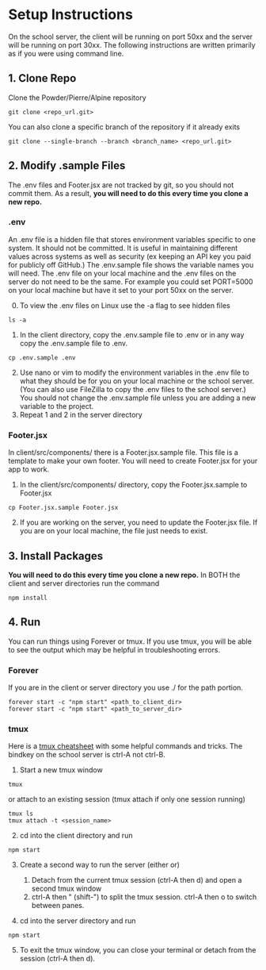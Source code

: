 # Setup Instructions
On the school server, the client will be running on port 50xx and the server
will be running on port 30xx. The following instructions are written primarily
as if you were using command line.

## 1. Clone Repo
Clone the Powder/Pierre/Alpine repository
```
git clone <repo_url.git>
```
You can also clone a specific branch of the repository if it already exits
```
git clone --single-branch --branch <branch_name> <repo_url.git>
```


## 2. Modify .sample Files
The .env files and Footer.jsx are not tracked by git, so you should not commit
them. As a result, **you will need to do this every time you clone a new repo.**


### .env
An .env file is a hidden file that stores environment variables specific to
one system. It should not be committed. It is useful in maintaining different
values across systems as well as security (ex keeping an API key you paid for
publicly off GitHub.) The .env.sample file shows the variable names you will
need. The .env file on your local machine and the .env files on the server do
not need to be the same. For example you could set PORT=5000 on your local
machine but have it set to your port 50xx on the server.

0. To view the .env files on Linux use the -a flag to see hidden files
```
ls -a
```

1. In the client directory, copy the .env.sample file to .env or in any way copy
the .env.sample file to .env.
```
cp .env.sample .env
```

2. Use nano or vim to modify the environment variables in the .env file to what
they should be for you on your local machine or the school server. (You can also
use FileZilla to copy the .env files to the school server.) You should not
change the .env.sample file unless you are adding a new variable to the project.
3. Repeat 1 and 2 in the server directory


### Footer.jsx
In client/src/components/ there is a Footer.jsx.sample file. This file is a
template to make your own footer. You will need to create Footer.jsx for your
app to work.

1. In the client/src/components/ directory, copy the Footer.jsx.sample to
Footer.jsx
```
cp Footer.jsx.sample Footer.jsx
```
2. If you are working on the server, you need to update the Footer.jsx file. If
you are on your local machine, the file just needs to exist.

## 3. Install Packages
**You will need to do this every time you clone a new repo.**
In BOTH the client and server directories run the command
```
npm install
```

## 4. Run
You can run things using Forever or tmux. If you use tmux, you will be able to
see the output which may be helpful in troubleshooting errors.

### Forever
If you are in the client or server directory you use ./ for the path portion.
```
forever start -c "npm start" <path_to_client_dir>
forever start -c "npm start" <path_to_server_dir>
```

### tmux
Here is a [tmux cheatsheet](https://gist.github.com/MohamedAlaa/2961058) with
some helpful commands and tricks. The bindkey on the school server is ctrl-A
not ctrl-B.

1. Start a new tmux window
```
tmux
```
or attach to an existing session (tmux attach if only one session running)
```
tmux ls
tmux attach -t <session_name>
```

2. cd into the client directory and run
```
npm start
```

3. Create a second way to run the server (either or)
    1. Detach from the current tmux session (ctrl-A then d) and open a second
    tmux window
    2. ctrl-A then " (shift-") to split the tmux session. ctrl-A then o to
    switch between panes.

4. cd into the server directory and run
```
npm start
```
5. To exit the tmux window, you can close your terminal or detach from the
session (ctrl-A then d).
